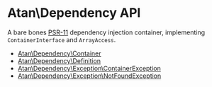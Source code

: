 # Atan\Dependency API
A bare bones [PSR-11](http://www.php-fig.org/psr/psr-11/) dependency injection container, implementing `ContainerInterface` and `ArrayAccess`.
* [Atan\Dependency\Container](Container.md)
* [Atan\Dependency\Definition](Definition.md)
* [Atan\Dependency\Exception\ContainerException](ContainerException.md)
* [Atan\Dependency\Exception\NotFoundException](NotFoundException.md)
